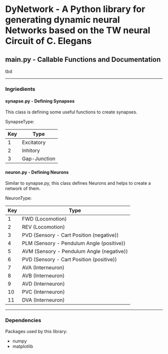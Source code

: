 # DyNetwork - A Python library for generating dynamic neural Networks based on the TW neural Circuit of C. Elegans

## main.py - Callable Functions and Documentation

tbd

---

### Ingriedients

#### synapse.py - Defining Synapses
This class is defining some useful functions to create synapses.

SynapseType:

|Key  |Type         |
|-----|-------------|
|1    |Excitatory   |
|2    |Inhitory     |
|3    |Gap-Junction |

#### neuron.py - Defining Neurons
Similar to synapse.py, this class defines Neurons and helps to create a network of them.

NeuronType:

|Key  |Type                                      |
|-----|------------------------------------------|
|1    |FWD (Locomotion)                          |
|2    |REV (Locomotion)                          |
|3    |PVD (Sensory - Cart Position (negative))  |
|4    |PLM (Sensory - Pendulum Angle (positive)) |
|5    |AVM (Sensory - Pendulum Angle (negative)) |
|6    |PVD (Sensory - Cart Position (positive))  |
|7    |AVA (Interneuron)                         |
|8    |AVB (Interneuron)                         |
|9    |AVD (Interneuron)                         |
|10   |PVC (Interneuron)                         |
|11   |DVA (Interneuron)                         |


---

### Dependencies

Packages used by this library:
* numpy
* matplotlib

